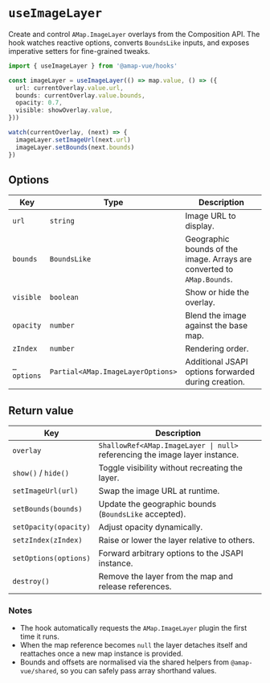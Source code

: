 # `useImageLayer`

Create and control `AMap.ImageLayer` overlays from the Composition API. The hook watches reactive options, converts `BoundsLike`
inputs, and exposes imperative setters for fine-grained tweaks.

```ts
import { useImageLayer } from '@amap-vue/hooks'

const imageLayer = useImageLayer(() => map.value, () => ({
  url: currentOverlay.value.url,
  bounds: currentOverlay.value.bounds,
  opacity: 0.7,
  visible: showOverlay.value,
}))

watch(currentOverlay, (next) => {
  imageLayer.setImageUrl(next.url)
  imageLayer.setBounds(next.bounds)
})
```

## Options

| Key | Type | Description |
| --- | --- | --- |
| `url` | `string` | Image URL to display. |
| `bounds` | `BoundsLike` | Geographic bounds of the image. Arrays are converted to `AMap.Bounds`. |
| `visible` | `boolean` | Show or hide the overlay. |
| `opacity` | `number` | Blend the image against the base map. |
| `zIndex` | `number` | Rendering order. |
| `…options` | `Partial<AMap.ImageLayerOptions>` | Additional JSAPI options forwarded during creation. |

## Return value

| Key | Description |
| --- | --- |
| `overlay` | `ShallowRef<AMap.ImageLayer \| null>` referencing the image layer instance. |
| `show()` / `hide()` | Toggle visibility without recreating the layer. |
| `setImageUrl(url)` | Swap the image URL at runtime. |
| `setBounds(bounds)` | Update the geographic bounds (`BoundsLike` accepted). |
| `setOpacity(opacity)` | Adjust opacity dynamically. |
| `setzIndex(zIndex)` | Raise or lower the layer relative to others. |
| `setOptions(options)` | Forward arbitrary options to the JSAPI instance. |
| `destroy()` | Remove the layer from the map and release references. |

### Notes

- The hook automatically requests the `AMap.ImageLayer` plugin the first time it runs.
- When the map reference becomes `null` the layer detaches itself and reattaches once a new map instance is provided.
- Bounds and offsets are normalised via the shared helpers from `@amap-vue/shared`, so you can safely pass array shorthand values.
